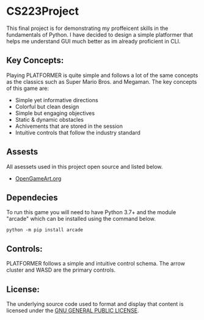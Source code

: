 # CS223Project

This final project is for demonstrating my proffeicent skills in the fundamentals of Python. I have decided to design a simple platformer that helps me understand GUI much better as im already proficient in CLI.

## Key Concepts:
Playing PLATFORMER is quite simple and follows a lot of the same concepts as the classics such as Super Mario Bros. and Megaman. The key concepts of this game are:
- Simple yet informative directions
- Colorful but clean design
- Simple but engaging objectives
- Static & dynamic obstacles
- Achivements that are stored in the session
- Intuitive controls that follow the industry standard

## Assests
All asessets used in this project open source and listed below.
- [OpenGameArt.org](https://opengameart.org/)

## Dependecies
To run this game you will need to have Python 3.7+ and the module "arcade" which can be installed using the command below.

`python -m pip install arcade`

## Controls:
PLATFORMER follows a simple and intuitive control schema. The arrow cluster and WASD are the primary controls.

## License:
The underlying source code used to format and display that content is licensed under the [GNU GENERAL PUBLIC LICENSE](https://github.com/windlej/CS223Project/commit/43c06a426282e5a8a71aa25b0051ddfa8406bc63).
